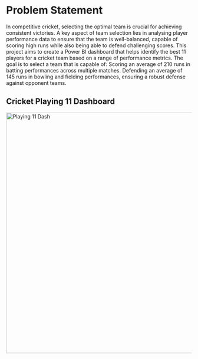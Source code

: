 # Problem Statement
In competitive cricket, selecting the optimal team is crucial for achieving consistent victories. A key aspect of team selection lies in analysing player performance data to ensure that the team is well-balanced, capable of scoring high runs while also being able to defend challenging scores.
This project aims to create a Power BI dashboard that helps identify the best 11 players for a cricket team based on a range of performance metrics. The goal is to select a team that is capable of:
Scoring an average of 210 runs in batting performances across multiple matches. Defending an average of 145 runs in bowling and fielding performances, ensuring a robust defense against opponent teams.

## Cricket Playing 11 Dashboard
<img width="653" alt="Playing 11 Dash" src="https://github.com/user-attachments/assets/8908eda8-9a75-4ca0-93ed-fb6ce47cfd61" />
